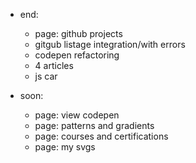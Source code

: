 - end: 
    - page: github projects
    - gitgub listage integration/with errors
    - codepen refactoring
    - 4 articles
    - js car

- soon:
    - page: view codepen
    - page: patterns and gradients
    - page: courses and certifications
    - page: my svgs